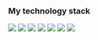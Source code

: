 ### My technology stack

<img src="https://img.shields.io/badge/HTML-black?style=for-the-badge&logo=html5&logoColor=#DD4B25FF"/> 
<img src="https://img.shields.io/badge/CSS-black?style=for-the-badge&logo=css3&logoColor=blue"/>
<img src="https://img.shields.io/badge/BOOTSTRAP-black?style=for-the-badge&logo=bootstrap&logoColor=#6D11EE"/>
<img src="https://img.shields.io/badge/JAVASCRIPT-black?style=for-the-badge&logo=javascript&logoColor=#F7DF1E"/>
<img src="https://img.shields.io/badge/JQUERY-black?style=for-the-badge&logo=jquery&logoColor=blue"/>
<img src="https://img.shields.io/badge/REACTBOOTSTRAP-black?style=for-the-badge&logo=react-bootstrap&logoColor=#5ED3F3FF"/>

<img src="https://img.shields.io/badge/REACT-black?style=for-the-badge&logo=react&logoColor=#5ED3F3FF"/>




